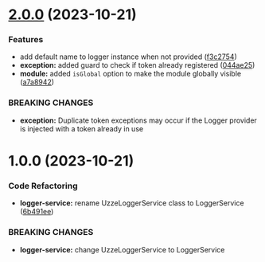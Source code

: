 # [2.0.0](https://github.com/mpgxc/logger/compare/v1.0.0...v2.0.0) (2023-10-21)


### Features

* add default name to logger instance when not provided ([f3c2754](https://github.com/mpgxc/logger/commit/f3c27540d93eac84794019f9214c375440caa642))
* **exception:** added guard to check if token already registered ([044ae25](https://github.com/mpgxc/logger/commit/044ae25945157abc0e6770a506d953f75c581a1c))
* **module:** added `isGlobal` option to make the module globally visible ([a7a8942](https://github.com/mpgxc/logger/commit/a7a89429e042db5d3ef2b152c82b858242b77ed6))


### BREAKING CHANGES

* **exception:** Duplicate token exceptions may occur if the Logger provider is injected with a
token already in use

# 1.0.0 (2023-10-21)


### Code Refactoring

* **logger-service:** rename UzzeLoggerService class to LoggerService ([6b491ee](https://github.com/mpgxc/logger/commit/6b491eecd4098602c07cb1583242295f8a04a8fe))


### BREAKING CHANGES

* **logger-service:** change UzzeLoggerService to LoggerService
